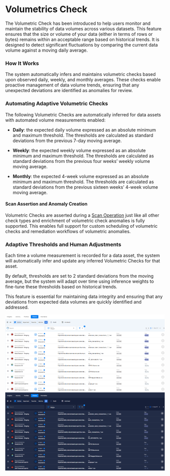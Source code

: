 # Volumetrics Check

The Volumetric Check has been introduced to help users monitor and maintain the stability of data volumes across various datasets. This feature ensures that the size or volume of your data (either in terms of rows or bytes) remains within an acceptable range based on historical trends. It is designed to detect significant fluctuations by comparing the current data volume against a moving daily average.

### How It Works

The system automatically infers and maintains volumetric checks based upon observed daily, weekly, and monthly averages. These checks enable proactive management of data volume trends, ensuring that any unexpected deviations are identified as anomalies for review. 

### Automating Adaptive Volumetric Checks

The following Volumetric Checks are automatically inferred for data assets with automated volume measurements enabled:

* **Daily**: the expected daily volume expressed as an absolute minimum and maximum threshold.  The thresholds are calculated as standard deviations from the previous 7-day moving average. 

* **Weekly**: the expected weekly volume expressed as an absolute minimum and maximum threshold.  The thresholds are calculated as standard deviations from the previous four weeks’ weekly volume moving average.  

* **Monthly**: the expected 4-week volume expressed as an absolute minimum and maximum threshold.  The thresholds are calculated as standard deviations from the previous sixteen weeks’ 4-week volume moving average.

#### Scan Assertion and Anomaly Creation

Volumetric Checks are asserted during a [Scan Operation](../source-datastore/scan.md) just like all other check types and enrichment of volumetric check anomalies is fully supported. This enables full support for custom scheduling of volumetric checks and remediation workflows of volumetric anomalies.

### Adaptive Thresholds and Human Adjustments

Each time a volume measurement is recorded for a data asset, the system will automatically infer and update any inferred Volumetric Checks for that asset.

By default, thresholds are set to 2 standard deviations from the moving average, but the system will adapt over time using inference weights to fine-tune these thresholds based on historical trends.

This feature is essential for maintaining data integrity and ensuring that any deviations from expected data volumes are quickly identified and addressed.

![volumetric-check](../assets/checks/volumetric-check/volumetric-check-light.png#only-light)
![volumetric-check](../assets/checks/volumetric-check/volumetric-check-dark.png#only-dark)